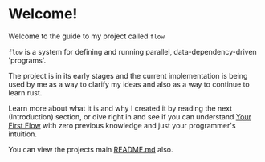 # Welcome!

Welcome to the guide to my project called `flow`

`flow` is a system for defining and running parallel, data-dependency-driven 'programs'.
 
 The project is in its early stages and the current implementation is being used by me as a way
 to clarify my ideas and also as a way to continue to learn rust.
 
 Learn more about what it is and why I created it by reading the next (Introduction) section, 
 or dive right in and see if you can understand [Your First Flow](first_flow/first_flow.md)
 with zero previous knowledge and just your programmer's intuition.
 
 You can view the projects main [README.md](../README.md) also.